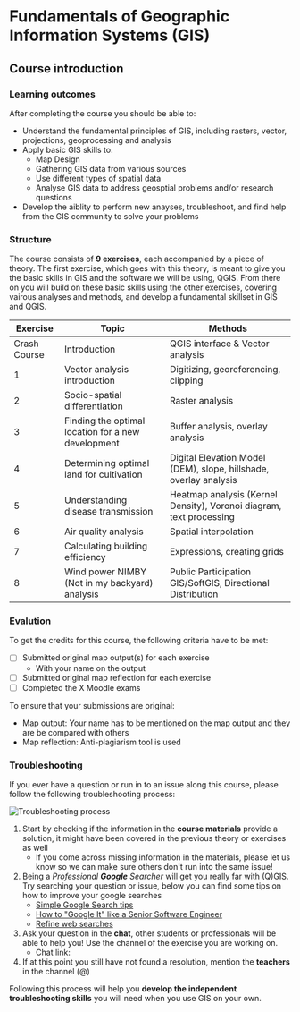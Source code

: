 # Fundamentals of Geographic Information Systems (GIS)
 
## Course introduction

### Learning outcomes
After completing the course you should be able to:
- Understand the fundamental principles of GIS, including rasters, vector, projections, geoprocessing and analysis
- Apply basic GIS skills to:
	- Map Design
	- Gathering GIS data from various sources
	- Use different types of spatial data
	- Analyse GIS data to address geosptial problems and/or research questions 
- Develop the aiblity to perform new anayses, troubleshoot, and find help from the GIS community to solve your problems

### Structure
The course consists of **9 exercises**, each accompanied by a piece of theory. The first exercise, which goes with this theory, is meant to give you the basic skills in GIS and the software we will be using, QGIS. From there on you will build on these basic skills using the other exercises, covering vairous analyses and methods, and develop a fundamental skillset in GIS and QGIS. 

| Exercise | Topic | Methods |
|--|--|--|
| Crash Course | Introduction | QGIS interface & Vector analysis |
| 1 | Vector analysis introduction | Digitizing, georeferencing, clipping |
| 2 | Socio-spatial differentiation | Raster analysis |
| 3 | Finding the optimal location for a new development | Buffer analysis, overlay analysis |
| 4 | Determining optimal land for cultivation | Digital Elevation Model (DEM), slope, hillshade, overlay analysis |
| 5 | Understanding disease transmission | Heatmap analysis (Kernel Density), Voronoi diagram, text processing |
| 6 | Air quality analysis | Spatial interpolation
| 7 | Calculating building efficiency | Expressions, creating grids |
| 8 | Wind power NIMBY (Not in my backyard) analysis | Public Participation GIS/SoftGIS, Directional Distribution |

### Evalution
To get the credits for this course, the following criteria have to be met:
 - [ ] Submitted original map output(s) for each exercise
	 - With your name on the output
 - [ ] Submitted original map reflection for each exercise
 - [ ] Completed the X Moodle exams  

To ensure that your submissions are original:
- Map output: Your name has to be mentioned on the map output and they are be compared with others
- Map reflection: Anti-plagiarism tool is used

### Troubleshooting
If you ever have a question or run in to an issue along this course, please follow the following troubleshooting process: 

![Troubleshooting process](https://raw.githubusercontent.com/rowan8k/fundamentals-of-gis/master/Assets/GIS_troubleshooting_process.drawio.png)
1. Start by checking if the information in the **course materials** provide a solution, it might have been covered in the previous theory or exercises as well
	- If you come across missing information in the materials, please let us know so we can make sure others don't run into the same issue! 
2. Being a *Professional **Google** Searcher* will get you really far with (Q)GIS. Try searching your question or issue, below you can find some tips on how to improve your google searches
	- [Simple Google Search tips](https://www.youtube.com/watch?v=oIMTM168BK8)
	- [How to "Google It" like a Senior Software Engineer](https://www.youtube.com/watch?v=cEBkvm0-rg0)
	- [Refine web searches](https://support.google.com/websearch/answer/2466433?hl=en)
3. Ask your question in the **chat**, other students or professionals will be able to help you! Use the channel of the exercise you are working on. 
	- Chat link: 
5.  If at this point you still have not found a resolution, mention the **teachers** in the channel (@)

Following this process will help you **develop the independent troubleshooting skills** you will need when you use GIS on your own. 
<!--stackedit_data:
eyJkaXNjdXNzaW9ucyI6eyJyVXo5SGtTRnVBOXByQzV2Ijp7In
N0YXJ0IjoyMDU1LCJlbmQiOjIwNTYsInRleHQiOiJYIn0sInlW
aHVwYkd2elBIaks2SGsiOnsic3RhcnQiOjM0NTIsImVuZCI6Mz
Q2MiwidGV4dCI6IkNoYXQgbGluazoifSwiYmE3cG0wTldjVEtq
UTc0dyI6eyJzdGFydCI6MzUzOCwiZW5kIjozNTQ2LCJ0ZXh0Ij
oidGVhY2hlcnMifX0sImNvbW1lbnRzIjp7ImYxbXVqaGFlSnJu
S2p4T0wiOnsiZGlzY3Vzc2lvbklkIjoiclV6OUhrU0Z1QTlwck
M1diIsInN1YiI6ImdoOjQwMzA0Nzg4IiwidGV4dCI6IkFkZCBu
dW1iZXIiLCJjcmVhdGVkIjoxNjg2NzIwMjU4NDM3fSwiQndpRW
5OWDh0U3lYMXBwVCI6eyJkaXNjdXNzaW9uSWQiOiJ5Vmh1cGJH
dnpQSGpLNkhrIiwic3ViIjoiZ2g6NDAzMDQ3ODgiLCJ0ZXh0Ij
oiQWRkIGxpbmsiLCJjcmVhdGVkIjoxNjg2NzIwMzMwNTg5fSwi
Wm9zTmNLMnNaMFJjTXZsVSI6eyJkaXNjdXNzaW9uSWQiOiJiYT
dwbTBOV2NUS2pRNzR3Iiwic3ViIjoiZ2g6NDAzMDQ3ODgiLCJ0
ZXh0IjoiQWRkIG5hbWVzIiwiY3JlYXRlZCI6MTY4NjcyMDMzNT
I5M319LCJoaXN0b3J5IjpbLTE5Mjk4MDIyMjksMTE4MzU3MjYy
OF19
-->
